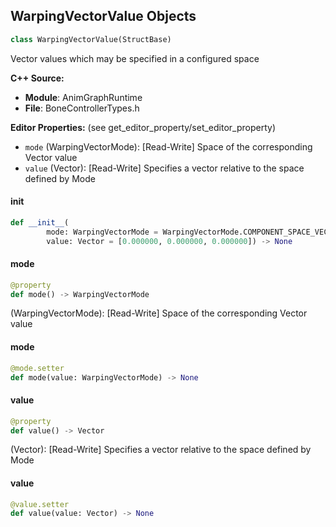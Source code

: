 ## WarpingVectorValue Objects

```python
class WarpingVectorValue(StructBase)
```

Vector values which may be specified in a configured space

**C++ Source:**

- **Module**: AnimGraphRuntime
- **File**: BoneControllerTypes.h

**Editor Properties:** (see get_editor_property/set_editor_property)

- ``mode`` (WarpingVectorMode):  [Read-Write] Space of the corresponding Vector value
- ``value`` (Vector):  [Read-Write] Specifies a vector relative to the space defined by Mode

<a id="unreal.WarpingVectorValue.__init__"></a>

#### __init__

```python
def __init__(
        mode: WarpingVectorMode = WarpingVectorMode.COMPONENT_SPACE_VECTOR,
        value: Vector = [0.000000, 0.000000, 0.000000]) -> None
```

<a id="unreal.WarpingVectorValue.mode"></a>

#### mode

```python
@property
def mode() -> WarpingVectorMode
```

(WarpingVectorMode):  [Read-Write] Space of the corresponding Vector value

<a id="unreal.WarpingVectorValue.mode"></a>

#### mode

```python
@mode.setter
def mode(value: WarpingVectorMode) -> None
```

<a id="unreal.WarpingVectorValue.value"></a>

#### value

```python
@property
def value() -> Vector
```

(Vector):  [Read-Write] Specifies a vector relative to the space defined by Mode

<a id="unreal.WarpingVectorValue.value"></a>

#### value

```python
@value.setter
def value(value: Vector) -> None
```

<a id="unreal.LayeredBoneBlendReference"></a>